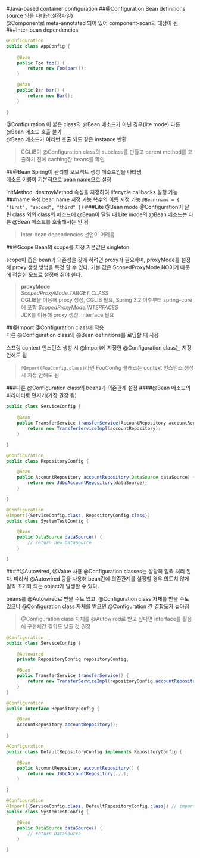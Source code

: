 #Java-based container configuration
##@Configuration
Bean definitions source 임을 나타냄(설정파일)	
@Component로 meta-annotated 되어 있어 component-scan의 대상이 됨
###Inter-bean dependencies
```java
@Configuration
public class AppConfig {
	
	@Bean
	public Foo foo() {
		return new Foo(bar());
	}

	@Bean
	public Bar bar() {
		return new Bar();
	}
	
}
```
@Configuration 이 붙은 class의 @Bean 메소드가 아닌 경우(lite mode) 다른 @Bean 메소드 호출 불가    
@Bean 메소드가 여러번 호출 되도 같은 instance 반환
>CGLIB이 @Configuration class의 subclass를 만들고 parent method를 호출하기 전에 caching한 beans를 확인

##@Bean
Spring이 관리할 오브젝트 생성 메소드임을 나타냄	
메소드 이름이 기본적으로 bean name으로 설정	

initMethod, destroyMethod 속성을 지정하여 lifecycle callbacks 실행 가능
###name 속성
bean name 지정 가능	
복수의 이름 지정 가능
`@Bean(name = { "first", "second", "third" })`
###Lite @Bean mode
@Configuration이 달린 class 외의 class의 메소드에 @Bean이 달릴 때	
Lite mode의 @Bean 메소드는 다른 @Bean 메소드를 호출해서는 안 됨
>Inter-bean dependencies 선언이 어려움

##@Scope
Bean의 scope를 지정	
기본값은 singleton	

scope이 좁은 bean과 의존성을 갖게 하려면 proxy가 필요하며, proxyMode를 설정 해 proxy 생성 방법을 특정 할 수 있다. 기본 값은 ScopedProxyMode.NO이기 때문에 적절한 모드로 설정해 줘야 한다.
>**proxyMode**	
>_ScopedProxyMode.TARGET_CLASS_		
>CGLIB을 이용해 proxy 생성, CGLIB 필요, Spring 3.2 이후부터 spring-core에 포함	
>_ScopedProxyMode.INTERFACES_	
>JDK를 이용해 proxy 생성, interface 필요

##@Import
@Configuration class에 적용	
다른 @Configuration class의 @Bean definitions를 로딩할 때 사용	

스프링 context 인스턴스 생성 시 @Import에 지정한 @Configuration class는 지정 안해도 됨
>`@Import(FooConfig.class)`라면 FooConfig 클래스는 context 인스턴스 생성시 지정 안해도 됨

###다른 @Configuration class의 beans과 의존관계 설정
####@Bean 메소드의 파라미터로 던지기(가장 권장 됨)
```java
public class ServiceConfig {

    @Bean
    public TransferService transferService(AccountRepository accountRepository) {
        return new TransferServiceImpl(accountRepository);
    }

}

@Configuration
public class RepositoryConfig {

    @Bean
    public AccountRepository accountRepository(DataSource dataSource) {
        return new JdbcAccountRepository(dataSource);
    }

}

@Configuration
@Import({ServiceConfig.class, RepositoryConfig.class})
public class SystemTestConfig {

    @Bean
    public DataSource dataSource() {
        // return new DataSource
    }

}
```
####@Autowired, @Value 사용
@Configuration classes는 상당히 일찍 처리 된다. 따라서 @Autowired 등을 사용해 bean간에 의존관계를 설정할 경우 의도치 않게 일찍 초기화 되는 object가 발생할 수 있다.

beans를 @Autowired로 받을 수도 있고, @Configuration class 자체를 받을 수도 있으나 @Configuration class 자체를 받으면 @Configuration 간 결합도가 높아짐
>@Configuration class 자체를 @Autowired로 받고 싶다면 interface를 활용 해 구현체간 결합도 낮출 것 권장

```java
@Configuration
public class ServiceConfig {

    @Autowired
    private RepositoryConfig repositoryConfig;

    @Bean
    public TransferService transferService() {
        return new TransferServiceImpl(repositoryConfig.accountRepository());
    }
}

@Configuration
public interface RepositoryConfig {

    @Bean
    AccountRepository accountRepository();

}

@Configuration
public class DefaultRepositoryConfig implements RepositoryConfig {

    @Bean
    public AccountRepository accountRepository() {
        return new JdbcAccountRepository(...);
    }

}

@Configuration
@Import({ServiceConfig.class, DefaultRepositoryConfig.class}) // import the concrete config!
public class SystemTestConfig {

    @Bean
    public DataSource dataSource() {
        // return DataSource
    }

}
```
